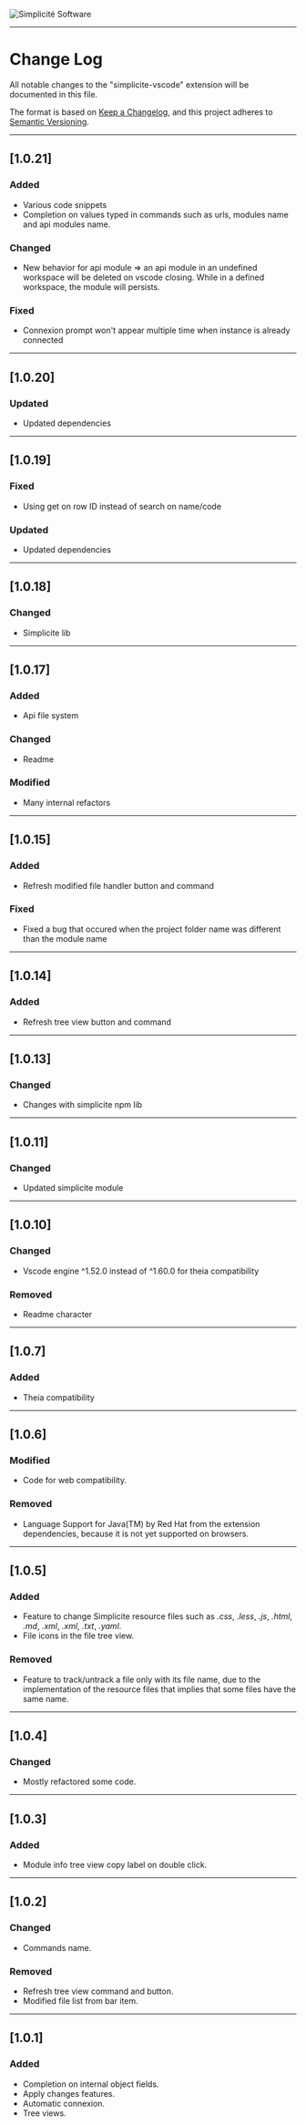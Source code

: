![Simplicit&eacute; Software](https://www.simplicite.io/resources/logos/logo250-grey.png)
* * *

Change Log
==========

All notable changes to the "simplicite-vscode" extension will be documented in this file.

The format is based on [Keep a Changelog](https://keepachangelog.com/en/1.0.0/),
and this project adheres to [Semantic Versioning](https://semver.org/spec/v2.0.0.html).

* * *

[1.0.21]
--------

### Added
- Various code snippets
- Completion on values typed in commands such as urls, modules name and api modules name. 

### Changed
- New behavior for api module => an api module in an undefined workspace will be deleted on vscode closing. While in a defined workspace, the module will persists.

### Fixed
- Connexion prompt won't appear multiple time when instance is already connected

* * *

[1.0.20]
--------

### Updated
- Updated dependencies

* * *

[1.0.19]
--------

### Fixed
- Using get on row ID instead of search on name/code

### Updated
- Updated dependencies

* * *

[1.0.18]
--------

### Changed
- Simplicite lib

* * *

[1.0.17]
--------

### Added
- Api file system

### Changed
- Readme

### Modified
- Many internal refactors

* * *

[1.0.15]
--------

### Added
- Refresh modified file handler button and command

### Fixed
- Fixed a bug that occured when the project folder name was different than the module name

* * *

[1.0.14]
--------

### Added
- Refresh tree view button and command

* * *

[1.0.13]
--------

### Changed
- Changes with simplicite npm lib

* * *

[1.0.11]
--------

### Changed
- Updated simplicite module

* * *

[1.0.10]
--------

### Changed
- Vscode engine ^1.52.0 instead of ^1.60.0 for theia compatibility

### Removed
- Readme character

* * *

[1.0.7]
-------

### Added
- Theia compatibility

* * *

[1.0.6]
-------

### Modified
- Code for web compatibility.

### Removed
- Language Support for Java(TM) by Red Hat from the extension dependencies, because it is not yet supported on browsers.

* * *

[1.0.5]
-------

### Added
- Feature to change Simplicite resource files such as *.css*, *.less*, *.js*, *.html*, *.md*, *.xml*, *.xml*, *.txt*, *.yaml*.
- File icons in the file tree view. 

### Removed
- Feature to track/untrack a file only with its file name, due to the implementation of the resource files that implies that some files have the same name.

* * *

[1.0.4]
-------

### Changed
- Mostly refactored some code.

* * *

[1.0.3]
-------

### Added
- Module info tree view copy label on double click. 

* * *

[1.0.2]
-------

### Changed
- Commands name.
### Removed
- Refresh tree view command and button.
- Modified file list from bar item.

* * *

[1.0.1]
-------

### Added
- Completion on internal object fields.
- Apply changes features.
- Automatic connexion.
- Tree views.
